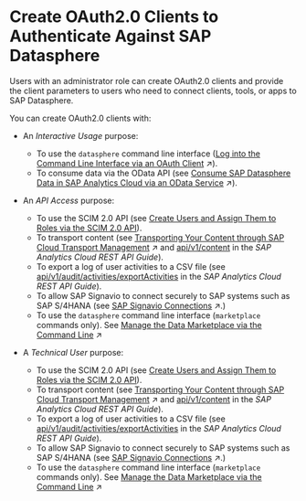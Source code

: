 <!-- loio3f92b46fe0314e8ba60720e409c219fc -->

# Create OAuth2.0 Clients to Authenticate Against SAP Datasphere

Users with an administrator role can create OAuth2.0 clients and provide the client parameters to users who need to connect clients, tools, or apps to SAP Datasphere.

You can create OAuth2.0 clients with:

-   An *Interactive Usage* purpose:
    -   To use the `datasphere` command line interface \([Log into the Command Line Interface via an OAuth Client](https://help.sap.com/viewer/9b8363ae47c347de9a027c0e5567a37a/DEV_CURRENT/en-US/eb7228a171a842fa84e48c899d48c970.html "If an administrator has created an OAuth client (with Purpose set to Interactive Usage or Technical User) for datasphere command line interface users to log into, there are several methods for accessing it.") :arrow_upper_right:\).
    -   To consume data via the OData API \(see [Consume SAP Datasphere Data in SAP Analytics Cloud via an OData Service](https://help.sap.com/viewer/43509d67b8b84e66a30851e832f66911/cloud/en-US/9de2c660fd3b4db2b89ad25e584e8857.html "You can create an import data connection in SAP Analytics Cloud to consume data from an asset exposed via the SAP Datasphere OData API and consume it in an SAP Analytics Cloud model.") :arrow_upper_right:\).

-   An *API Access* purpose:
    -   To use the SCIM 2.0 API \(see [Create Users and Assign Them to Roles via the SCIM 2.0 API](../Managing-Users-and-Roles/create-users-and-assign-them-to-roles-via-the-scim-2-0-api-1ca8c4a.md)\).
    -   To transport content \(see [Transporting Your Content through SAP Cloud Transport Management](https://help.sap.com/viewer/9f36ca35bc6145e4acdef6b4d852d560/DEV_CURRENT/en-US/05383980f0704c71ab9872360ce45622.html "Integrate SAP Datasphere with SAP Cloud Transport Management service to transport content packages across different landscapes.") :arrow_upper_right: and [api/v1/content](https://help.sap.com/docs/SAP_ANALYTICS_CLOUD/14cac91febef464dbb1efce20e3f1613/eeace13cc37b4eed96064a7c5d8ee493.html) in the *SAP Analytics Cloud REST API Guide*\).
    -   To export a log of user activities to a CSV file \(see [api/v1/audit/activities/exportActivities](https://help.sap.com/docs/SAP_ANALYTICS_CLOUD/14cac91febef464dbb1efce20e3f1613/ca45363ac1de4d669ad4a18115401d5a.html) in the *SAP Analytics Cloud REST API Guide*\).
    -   To allow SAP Signavio to connect securely to SAP systems such as SAP S/4HANA \(see [SAP Signavio Connections](https://help.sap.com/viewer/9f36ca35bc6145e4acdef6b4d852d560/DEV_CURRENT/en-US/4c367de075a44ad7b7a6db576a4a9c82.html "Use the connection to securely integrate SAP systems such as SAP S/4HANA on-premise with an SAP Signavio-managed Amazon S3 bucket using replication flows.") :arrow_upper_right:.\)
    -   To use the `datasphere` command line interface \(`marketplace` commands only\). See [Manage the Data Marketplace via the Command Line](https://help.sap.com/viewer/9b8363ae47c347de9a027c0e5567a37a/DEV_CURRENT/en-US/5a815f6c21e9468eb96d0be95b9d2def.html "Users with a modeler role can use the datasphere command line interface to manage the Data Marketplace.") :arrow_upper_right:


-   A *Technical User* purpose:
    -   To use the SCIM 2.0 API \(see [Create Users and Assign Them to Roles via the SCIM 2.0 API](../Managing-Users-and-Roles/create-users-and-assign-them-to-roles-via-the-scim-2-0-api-1ca8c4a.md)\).
    -   To transport content \(see [Transporting Your Content through SAP Cloud Transport Management](https://help.sap.com/viewer/9f36ca35bc6145e4acdef6b4d852d560/DEV_CURRENT/en-US/05383980f0704c71ab9872360ce45622.html "Integrate SAP Datasphere with SAP Cloud Transport Management service to transport content packages across different landscapes.") :arrow_upper_right: and [api/v1/content](https://help.sap.com/docs/SAP_ANALYTICS_CLOUD/14cac91febef464dbb1efce20e3f1613/eeace13cc37b4eed96064a7c5d8ee493.html) in the *SAP Analytics Cloud REST API Guide*\).
    -   To export a log of user activities to a CSV file \(see [api/v1/audit/activities/exportActivities](https://help.sap.com/docs/SAP_ANALYTICS_CLOUD/14cac91febef464dbb1efce20e3f1613/ca45363ac1de4d669ad4a18115401d5a.html) in the *SAP Analytics Cloud REST API Guide*\).
    -   To allow SAP Signavio to connect securely to SAP systems such as SAP S/4HANA \(see [SAP Signavio Connections](https://help.sap.com/viewer/9f36ca35bc6145e4acdef6b4d852d560/DEV_CURRENT/en-US/4c367de075a44ad7b7a6db576a4a9c82.html "Use the connection to securely integrate SAP systems such as SAP S/4HANA on-premise with an SAP Signavio-managed Amazon S3 bucket using replication flows.") :arrow_upper_right:.\)
    -   To use the `datasphere` command line interface \(`marketplace` commands only\). See [Manage the Data Marketplace via the Command Line](https://help.sap.com/viewer/9b8363ae47c347de9a027c0e5567a37a/DEV_CURRENT/en-US/5a815f6c21e9468eb96d0be95b9d2def.html "Users with a modeler role can use the datasphere command line interface to manage the Data Marketplace.") :arrow_upper_right:


